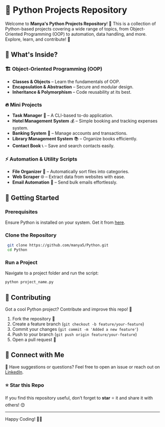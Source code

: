 # 🚀 Python Projects Repository

Welcome to **Manya's Python Projects Repository**! 🐍 This is a collection of Python-based projects covering a wide range of topics, from Object-Oriented Programming (OOP) to automation, data handling, and more. Explore, learn, and contribute! 🎯

## 🌟 What's Inside?

### 🏗️ Object-Oriented Programming (OOP)
- **Classes & Objects** – Learn the fundamentals of OOP.
- **Encapsulation & Abstraction** – Secure and modular design.
- **Inheritance & Polymorphism** – Code reusability at its best.

### 🔥 Mini Projects
- **Task Manager** 📝 – A CLI-based to-do application.
- **Hotel Management System** 💰 – Simple booking and tracking expenses system.
- **Banking System** 🏦 – Manage accounts and transactions.
- **Library Management System** 📚 – Organize books efficiently.
- **Contact Book** 📞 – Save and search contacts easily.

### ⚡ Automation & Utility Scripts
- **File Organizer** 📂 – Automatically sort files into categories.
- **Web Scraper** 🌐 – Extract data from websites with ease.
- **Email Automation** 📧 – Send bulk emails effortlessly.

## 🚀 Getting Started

### Prerequisites
Ensure Python is installed on your system. Get it from [here](https://www.python.org/downloads/).

### Clone the Repository
```bash
 git clone https://github.com/manya5/Python.git
 cd Python
```

### Run a Project
Navigate to a project folder and run the script:
```bash
python project_name.py
```

## 📢 Contributing
Got a cool Python project? Contribute and improve this repo! 🎉

1. Fork the repository 🍴
2. Create a feature branch (`git checkout -b feature/your-feature`)
3. Commit your changes (`git commit -m 'Added a new feature'`)
4. Push to your branch (`git push origin feature/your-feature`)
5. Open a pull request 🚀

## 💬 Connect with Me
📧 Have suggestions or questions? Feel free to open an issue or reach out on [LinkedIn](https://www.linkedin.com/in/manya-khede-dev/).

### ⭐ Star this Repo
If you find this repository useful, don’t forget to **star** ⭐ it and share it with others! 😊

---
Happy Coding! 🚀🐍
